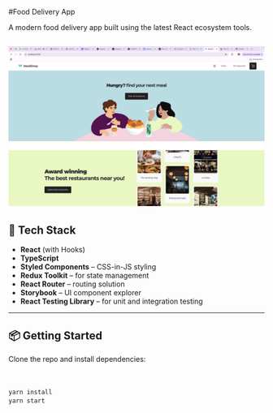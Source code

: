 #Food Delivery App

 A modern food delivery app built using the latest React ecosystem tools. 
 ###


 
 ![App Screenshot](./src/assets/images/demo.png)
---

## 🚀 Tech Stack

- **React** (with Hooks)
- **TypeScript**
- **Styled Components** – CSS-in-JS styling
- **Redux Toolkit** – for state management
- **React Router** – routing solution
- **Storybook** – UI component explorer
- **React Testing Library** – for unit and integration testing

---

## 📦 Getting Started

Clone the repo and install dependencies:

```bash


yarn install
yarn start

